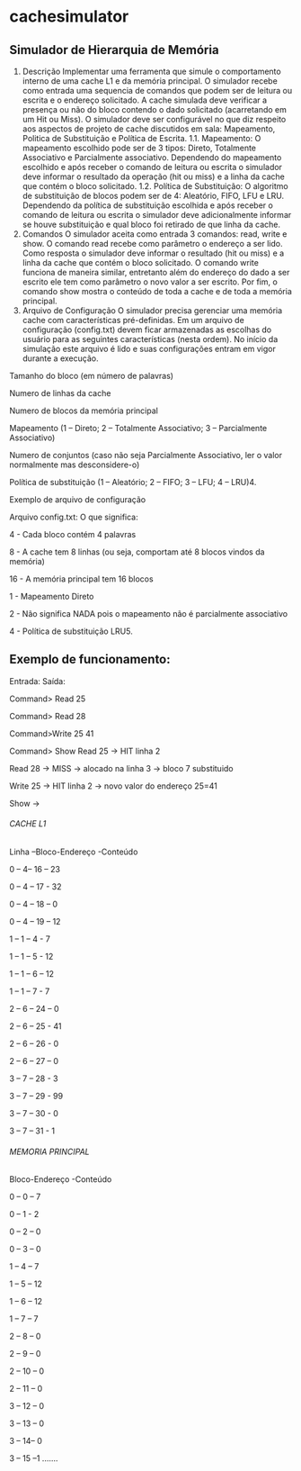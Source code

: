 # cachesimulator
## Simulador de Hierarquia de Memória
1. Descrição
Implementar uma ferramenta que simule o comportamento interno de uma cache L1 e da memória
principal. O simulador recebe como entrada uma sequencia de comandos que podem ser de leitura ou
escrita e o endereço solicitado. A cache simulada deve verificar a presença ou não do bloco contendo o
dado solicitado (acarretando em um Hit ou Miss). O simulador deve ser configurável no que diz respeito
aos aspectos de projeto de cache discutidos em sala: Mapeamento, Politica de Substituição e Política de
Escrita.
1.1. Mapeamento:
O mapeamento escolhido pode ser de 3 tipos: Direto, Totalmente Associativo e Parcialmente
associativo. Dependendo do mapeamento escolhido e após receber o comando de leitura ou escrita o
simulador deve informar o resultado da operação (hit ou miss) e a linha da cache que contém o bloco
solicitado.
1.2. Política de Substituição:
O algoritmo de substituição de blocos podem ser de 4: Aleatório, FIFO, LFU e LRU. Dependendo da
política de substituição escolhida e após receber o comando de leitura ou escrita o simulador deve
adicionalmente informar se houve substituição e qual bloco foi retirado de que linha da cache.
2. Comandos
O simulador aceita como entrada 3 comandos: read, write e show. O comando read recebe como parâmetro
o endereço a ser lido. Como resposta o simulador deve informar o resultado (hit ou miss) e a linha da cache
que contém o bloco solicitado. O comando write funciona de maneira similar, entretanto além do endereço
do dado a ser escrito ele tem como parâmetro o novo valor a ser escrito. Por fim, o comando show mostra o
conteúdo de toda a cache e de toda a memória principal.
3. Arquivo de Configuração
O simulador precisa gerenciar uma memória cache com características pré-definidas. Em um arquivo de
configuração (config.txt) devem ficar armazenadas as escolhas do usuário para as seguintes características
(nesta ordem). No início da simulação este arquivo é lido e suas configurações entram em vigor durante a
execução.

Tamanho do bloco (em número de palavras)

Numero de linhas da cache

Numero de blocos da memória principal

Mapeamento (1 – Direto; 2 – Totalmente Associativo; 3 – Parcialmente Associativo)

Numero de conjuntos (caso não seja Parcialmente Associativo, ler o valor normalmente mas desconsidere-o)

Política de substituição (1 – Aleatório; 2 – FIFO; 3 – LFU; 4 – LRU)4.

Exemplo de arquivo de configuração

Arquivo config.txt: O que significa:

4 - Cada bloco contém 4 palavras

8 - A cache tem 8 linhas (ou seja, comportam até 8 blocos vindos da memória)

16 - A memória principal tem 16 blocos

1 - Mapeamento Direto

2 - Não significa NADA pois o mapeamento não é parcialmente associativo

4 - Política de substituição LRU5.

## Exemplo de funcionamento:

Entrada: Saída:

Command> Read 25

Command> Read 28

Command>Write 25 41

Command> Show Read 25 -> HIT linha 2

Read 28 -> MISS -> alocado na linha 3 -> bloco 7 substituido

Write 25 -> HIT linha 2 -> novo valor do endereço 25=41

Show ->

###### CACHE L1

Linha –Bloco-Endereço -Conteúdo

0 – 4– 16 – 23

0 – 4 – 17 - 32

0 – 4 – 18 – 0

0 – 4 – 19 – 12

1 – 1 – 4 - 7

1 – 1 – 5 - 12

1 – 1 – 6 – 12

1 – 1 – 7 - 7

2 – 6 – 24 – 0

2 – 6 – 25 - 41

2 – 6 – 26 - 0

2 – 6 – 27 – 0

3 – 7 – 28 - 3

3 – 7 – 29 - 99

3 – 7 – 30 - 0

3 – 7 – 31 - 1

###### MEMORIA PRINCIPAL

Bloco-Endereço -Conteúdo

0 – 0 – 7

0 – 1 - 2

0 – 2 – 0

0 – 3 – 0

1 – 4 – 7

1 – 5 – 12

1 – 6 – 12

1 – 7 – 7

2 – 8 – 0

2 – 9 – 0

2 – 10 – 0

2 – 11 – 0

3 – 12 – 0

3 – 13 – 0

3 – 14– 0

3 – 15 –1
.......
